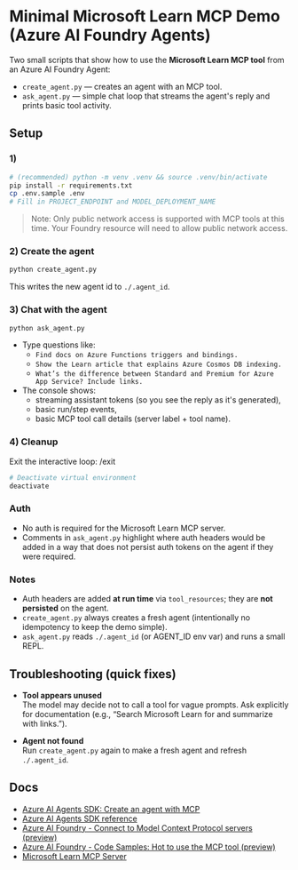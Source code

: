 # Minimal Microsoft Learn MCP Demo (Azure AI Foundry Agents)

Two small scripts that show how to use the **Microsoft Learn MCP tool** from an Azure AI Foundry Agent:
- `create_agent.py` — creates an agent with an MCP tool.
- `ask_agent.py` — simple chat loop that streams the agent's reply and prints basic tool activity.

## Setup

### 1) 

```bash
# (recommended) python -m venv .venv && source .venv/bin/activate
pip install -r requirements.txt
cp .env.sample .env
# Fill in PROJECT_ENDPOINT and MODEL_DEPLOYMENT_NAME
```
> Note: Only public network access is supported with MCP tools at this time. Your Foundry resource will need to allow public network access. 

### 2) Create the agent

```bash
python create_agent.py
```

This writes the new agent id to `./.agent_id`.

### 3) Chat with the agent

```bash
python ask_agent.py
```

- Type questions like:
  - `Find docs on Azure Functions triggers and bindings.`
  - `Show the Learn article that explains Azure Cosmos DB indexing.`
  - `What’s the difference between Standard and Premium for Azure App Service? Include links.`
- The console shows:
  - streaming assistant tokens (so you see the reply as it's generated),
  - basic run/step events,
  - basic MCP tool call details (server label + tool name).

### 4) Cleanup

Exit the interactive loop: /exit

```bash
# Deactivate virtual environment
deactivate
```

### Auth

- No auth is required for the Microsoft Learn MCP server. 
- Comments in `ask_agent.py` highlight where auth headers would be added in a way that does not persist auth tokens on the agent if they were required. 

### Notes

- Auth headers are added **at run time** via `tool_resources`; they are **not persisted** on the agent.
- `create_agent.py` always creates a fresh agent (intentionally no idempotency to keep the demo simple).
- `ask_agent.py` reads `./.agent_id` (or AGENT_ID env var) and runs a small REPL.


## Troubleshooting (quick fixes)

- **Tool appears unused**  
  The model may decide not to call a tool for vague prompts. Ask explicitly for documentation (e.g., “Search Microsoft Learn for <topic> and summarize with links.”).

- **Agent not found**  
  Run `create_agent.py` again to make a fresh agent and refresh `./.agent_id`.

## Docs

- [Azure AI Agents SDK: Create an agent with MCP](https://github.com/Azure/azure-sdk-for-python/tree/azure-ai-agents_1.2.0b3/sdk/ai/azure-ai-agents#create-agent-with-mcp)
- [Azure AI Agents SDK reference](https://learn.microsoft.com/en-us/python/api/overview/azure/ai-agents-readme?view=azure-python)
- [Azure AI Foundry - Connect to Model Context Protocol servers (preview)](https://learn.microsoft.com/en-us/azure/ai-foundry/agents/how-to/tools/model-context-protocol)
- [Azure AI Foundry - Code Samples: Hot to use the MCP tool (preview)](https://learn.microsoft.com/en-us/azure/ai-foundry/agents/how-to/tools/model-context-protocol-samples?pivots=python)
- [Microsoft Learn MCP Server](https://learn.microsoft.com/en-us/training/support/mcp)
